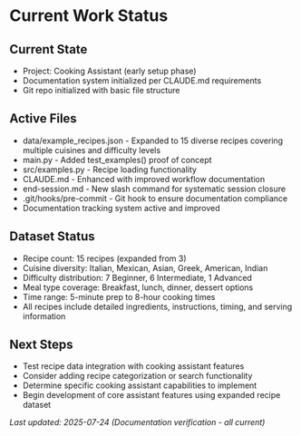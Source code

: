 # Current Work Status

## Current State
- Project: Cooking Assistant (early setup phase)
- Documentation system initialized per CLAUDE.md requirements
- Git repo initialized with basic file structure

## Active Files
- data/example_recipes.json - Expanded to 15 diverse recipes covering multiple cuisines and difficulty levels
- main.py - Added test_examples() proof of concept
- src/examples.py - Recipe loading functionality
- CLAUDE.md - Enhanced with improved workflow documentation
- end-session.md - New slash command for systematic session closure
- .git/hooks/pre-commit - Git hook to ensure documentation compliance
- Documentation tracking system active and improved

## Dataset Status
- Recipe count: 15 recipes (expanded from 3)
- Cuisine diversity: Italian, Mexican, Asian, Greek, American, Indian
- Difficulty distribution: 7 Beginner, 6 Intermediate, 1 Advanced
- Meal type coverage: Breakfast, lunch, dinner, dessert options
- Time range: 5-minute prep to 8-hour cooking times
- All recipes include detailed ingredients, instructions, timing, and serving information

## Next Steps
- Test recipe data integration with cooking assistant features
- Consider adding recipe categorization or search functionality
- Determine specific cooking assistant capabilities to implement
- Begin development of core assistant features using expanded recipe dataset

*Last updated: 2025-07-24 (Documentation verification - all current)*